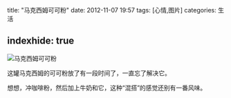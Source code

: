 title:  "马克西姆可可粉"
date:  2012-11-07 19:57
tags: [心情,图片]
categories: 生活

indexhide: true
---
<p><img title="马克西姆可可粉" src="http://cnhaloimg.wxio.club/20121107/makeximu.jpeg" alt="马克西姆可可粉" /></p>
<p>这罐马克西姆的可可粉放了有一段时间了，一直忘了解决它。</p>
<p>想想，冲咖啡粉，然后加上牛奶和它，这种&ldquo;混搭&rdquo;的感觉还别有一番风味。</p>
